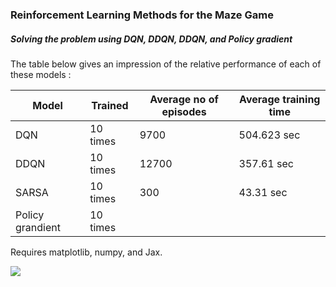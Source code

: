 ### Reinforcement Learning Methods for the Maze Game

##### Solving the problem using DQN, DDQN, DDQN, and Policy gradient

The table below gives an impression of the relative performance of each of these models :

| Model | Trained | Average no of episodes | Average training time |
| --- | --- | --- | --- | 
| DQN | 10 times | 9700 | 504.623 sec |
| DDQN  | 10 times | 12700 | 357.61 sec |
|SARSA  | 10 times |   300    |   43.31 sec         |
|Policy grandient| 10 times|     |          |

Requires matplotlib, numpy, and Jax.


![](Untitled.gif)
